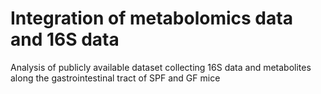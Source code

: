 # Integration of metabolomics data and 16S data
Analysis of publicly available dataset collecting 16S data and metabolites along the gastrointestinal tract of SPF and GF mice


